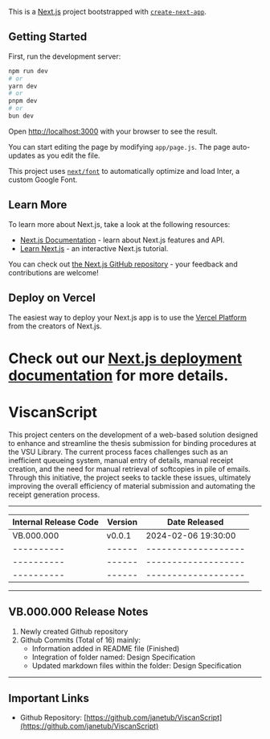 This is a [Next.js](https://nextjs.org/) project bootstrapped with [`create-next-app`](https://github.com/vercel/next.js/tree/canary/packages/create-next-app).

## Getting Started

First, run the development server:

```bash
npm run dev
# or
yarn dev
# or
pnpm dev
# or
bun dev
```

Open [http://localhost:3000](http://localhost:3000) with your browser to see the result.

You can start editing the page by modifying `app/page.js`. The page auto-updates as you edit the file.

This project uses [`next/font`](https://nextjs.org/docs/basic-features/font-optimization) to automatically optimize and load Inter, a custom Google Font.

## Learn More

To learn more about Next.js, take a look at the following resources:

- [Next.js Documentation](https://nextjs.org/docs) - learn about Next.js features and API.
- [Learn Next.js](https://nextjs.org/learn) - an interactive Next.js tutorial.

You can check out [the Next.js GitHub repository](https://github.com/vercel/next.js/) - your feedback and contributions are welcome!

## Deploy on Vercel

The easiest way to deploy your Next.js app is to use the [Vercel Platform](https://vercel.com/new?utm_medium=default-template&filter=next.js&utm_source=create-next-app&utm_campaign=create-next-app-readme) from the creators of Next.js.

Check out our [Next.js deployment documentation](https://nextjs.org/docs/deployment) for more details.
=======
# ViscanScript

This project centers on the development of a web-based solution designed to enhance and streamline the thesis submission for binding procedures at the VSU Library. The current process faces challenges such as an inefficient queueing system, manual entry of details, manual receipt creation, and the need for manual retrieval of softcopies in pile of emails. Through this initiative, the project seeks to tackle these issues, ultimately improving the overall efficiency of material submission and automating the receipt generation process.

---

| Internal Release Code | Version     | Date Released          |
|-----------------------|-------------|------------------------|
| VB.000.000            | v0.0.1      | 2024-02-06 19:30:00    |
| ----------            | ------      | -------------------    |
| ----------            | ------      | -------------------    |
| ----------            | ------      | -------------------    |

---

## VB.000.000 Release Notes

1. Newly created Github repository
2. Github Commits (Total of 16) mainly:
   - Information added in README file (Finished)
   - Integration of folder named: Design Specification
   - Updated markdown files within the folder: Design Specification

---

## Important Links
- Github Repository: [https://github.com/janetub/ViscanScript](https://github.com/janetub/ViscanScript)
